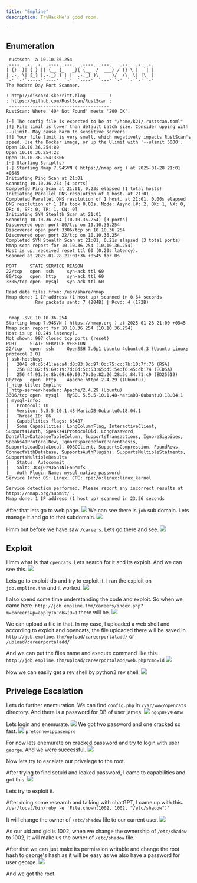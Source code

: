 ```yaml
---
title: "Empline"
description: TryHackMe's good room.

---
```




## Enumeration

```
 rustscan -a 10.10.36.254
.----. .-. .-. .----..---.  .----. .---.   .--.  .-. .-.
| {}  }| { } |{ {__ {_   _}{ {__  /  ___} / {} \ |  `| |
| .-. \| {_} |.-._} } | |  .-._} }\     }/  /\  \| |\  |
`-' `-'`-----'`----'  `-'  `----'  `---' `-'  `-'`-' `-'
The Modern Day Port Scanner.
________________________________________
: http://discord.skerritt.blog         :
: https://github.com/RustScan/RustScan :
 --------------------------------------
RustScan: Where '404 Not Found' meets '200 OK'.

[~] The config file is expected to be at "/home/k21/.rustscan.toml"
[!] File limit is lower than default batch size. Consider upping with --ulimit. May cause harm to sensitive servers
[!] Your file limit is very small, which negatively impacts RustScan's speed. Use the Docker image, or up the Ulimit with '--ulimit 5000'. 
Open 10.10.36.254:80
Open 10.10.36.254:22
Open 10.10.36.254:3306
[~] Starting Script(s)
[~] Starting Nmap 7.94SVN ( https://nmap.org ) at 2025-01-28 21:01 +0545
Initiating Ping Scan at 21:01
Scanning 10.10.36.254 [4 ports]
Completed Ping Scan at 21:01, 0.23s elapsed (1 total hosts)
Initiating Parallel DNS resolution of 1 host. at 21:01
Completed Parallel DNS resolution of 1 host. at 21:01, 0.00s elapsed
DNS resolution of 1 IPs took 0.00s. Mode: Async [#: 2, OK: 1, NX: 0, DR: 0, SF: 0, TR: 1, CN: 0]
Initiating SYN Stealth Scan at 21:01
Scanning 10.10.36.254 (10.10.36.254) [3 ports]
Discovered open port 80/tcp on 10.10.36.254
Discovered open port 3306/tcp on 10.10.36.254
Discovered open port 22/tcp on 10.10.36.254
Completed SYN Stealth Scan at 21:01, 0.21s elapsed (3 total ports)
Nmap scan report for 10.10.36.254 (10.10.36.254)
Host is up, received reset ttl 60 (0.20s latency).
Scanned at 2025-01-28 21:01:36 +0545 for 0s

PORT     STATE SERVICE REASON
22/tcp   open  ssh     syn-ack ttl 60
80/tcp   open  http    syn-ack ttl 60
3306/tcp open  mysql   syn-ack ttl 60

Read data files from: /usr/share/nmap
Nmap done: 1 IP address (1 host up) scanned in 0.64 seconds
           Raw packets sent: 7 (284B) | Rcvd: 4 (172B)


```

```
 nmap -sVC 10.10.36.254 
Starting Nmap 7.94SVN ( https://nmap.org ) at 2025-01-28 21:00 +0545
Nmap scan report for 10.10.36.254 (10.10.36.254)
Host is up (0.24s latency).
Not shown: 997 closed tcp ports (reset)
PORT     STATE SERVICE VERSION
22/tcp   open  ssh     OpenSSH 7.6p1 Ubuntu 4ubuntu0.3 (Ubuntu Linux; protocol 2.0)
| ssh-hostkey: 
|   2048 c0:d5:41:ee:a4:d0:83:0c:97:0d:75:cc:7b:10:7f:76 (RSA)
|   256 83:82:f9:69:19:7d:0d:5c:53:65:d5:54:f6:45:db:74 (ECDSA)
|_  256 4f:91:3e:8b:69:69:09:70:0e:82:26:28:5c:84:71:c9 (ED25519)
80/tcp   open  http    Apache httpd 2.4.29 ((Ubuntu))
|_http-title: Empline
|_http-server-header: Apache/2.4.29 (Ubuntu)
3306/tcp open  mysql   MySQL 5.5.5-10.1.48-MariaDB-0ubuntu0.18.04.1
| mysql-info: 
|   Protocol: 10
|   Version: 5.5.5-10.1.48-MariaDB-0ubuntu0.18.04.1
|   Thread ID: 86
|   Capabilities flags: 63487
|   Some Capabilities: LongColumnFlag, InteractiveClient, Support41Auth, Speaks41ProtocolOld, LongPassword, DontAllowDatabaseTableColumn, SupportsTransactions, IgnoreSigpipes, Speaks41ProtocolNew, IgnoreSpaceBeforeParenthesis, SupportsLoadDataLocal, ODBCClient, SupportsCompression, FoundRows, ConnectWithDatabase, SupportsAuthPlugins, SupportsMultipleStatments, SupportsMultipleResults
|   Status: Autocommit
|   Salt: 3C4{0z9JGhTNiFa6*mf<
|_  Auth Plugin Name: mysql_native_password
Service Info: OS: Linux; CPE: cpe:/o:linux:linux_kernel

Service detection performed. Please report any incorrect results at https://nmap.org/submit/ .
Nmap done: 1 IP address (1 host up) scanned in 23.26 seconds

```


After that lets go to web page.
![](Pasted%20image%2020250128214705.png)
We can see there is `job` sub domain.
Lets manage it and go to that subdomain.
![](Pasted%20image%2020250128214802.png)

Hmm but before we have saw `/careers`.
Lets go there and see.
![](Pasted%20image%2020250128214854.png)

## Exploit

Hmm what is that `opencats`.
Lets search for it and its exploit.
And we can see this.
![](Pasted%20image%2020250128214946.png)

Lets go to exploit-db and try to exploit it.
I ran the exploit on `job.empline.thm` and it worked.
![](Pasted%20image%2020250128215111.png)

I also spend some time understanding the code and exploit.
So when we came here.
`http://job.empline.thm/careers/index.php?m=careers&p=applyToJob&ID=1`
there will be.
![](Pasted%20image%2020250128215239.png)

We can upload a file in that.
In my case, I uploaded a web shell and according to exploit and opencats, the file uploaded there will be saved in `http://job.empline.thm/upload/careerportaladd/` or `/upload/careerportaladd/` 

And we can put the files name and execute command like this.
`http://job.empline.thm/upload/careerportaladd/web.php?cmd=id`
![](Pasted%20image%2020250128215537.png)

Now we can easily get a rev shell by python3 rev shell.
![](Pasted%20image%2020250128215652.png)

## Privelege Escalation

Lets do further enemuration.
We can find `config.php` in `/var/www/opencats` directory.
And there is a password for DB of user james.
![](Pasted%20image%2020250128215902.png)
`ng6pUFvsGNtw`

Lets login and enemurate.
![](Pasted%20image%2020250128220206.png)
We got two password and one cracked so fast.
![](Pasted%20image%2020250128220234.png)
`pretonnevippasempre`

For now lets enemurate on cracked password and try to login with user `george`.
And we were successful.
![](Pasted%20image%2020250128220432.png)

Now lets try to escalate our privelege to the root.

After trying to find setuid and leaked password, I came to capabilities and got this.
![](Pasted%20image%2020250128221136.png)

Lets try to exploit it.

After doing some research and talking with chatGPT, I came up with this.
`/usr/local/bin/ruby -e 'File.chown(1002, 1002, "/etc/shadow")'`

It will change the owner of `/etc/shadow` file to our current user.
![](Pasted%20image%2020250128224536.png)

As our uid and gid is 1002, when we change the ownership of `/etc/shadow`  to 1002, It will make us the owner of `/etc/shadow` file.

After that we can just make its permission writable and change the root hash to george's hash as it will be easy as we also have a password for user george.
![](Pasted%20image%2020250128225009.png)

And we got the root.

